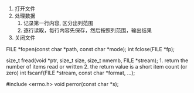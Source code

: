 1. 打开文件
2. 处理数据
    1. 记录第一行内容, 区分出列范围
    2. 逐行读取，每行内容先保存，然后按照列范围，输出结果
3. 关闭文件

FILE *fopen(const char *path, const char *mode);
int fclose(FILE *fp);

size_t fread(void *ptr, size_t size, size_t nmemb, FILE *stream);
    1. return the number of items read or written
    2. the return value is a short item count (or zero)
int fscanf(FILE *stream, const char *format, ...);

#include <errno.h>
void perror(const char *s);





